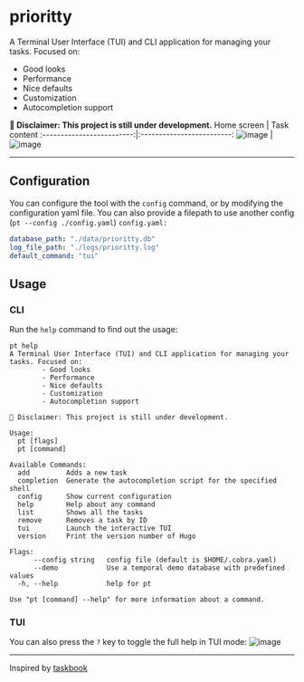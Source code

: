 # prioritty
A Terminal User Interface (TUI) and CLI application for managing your tasks. Focused on:
- Good looks
- Performance
- Nice defaults
- Customization
- Autocompletion support

**🚧 Disclaimer: This project is still under development.**
Home screen             |  Task content
:-------------------------:|:-------------------------:
![image](https://github.com/user-attachments/assets/d9a74cb8-e64e-4d16-8b4f-43833a9d5067) | ![image](https://github.com/user-attachments/assets/8096063f-b35a-4c7e-88e3-881d7a1bd9e3)


---

## Configuration
You can configure the tool with the `config` command, or by modifying the configuration yaml file. You can also provide a filepath to use another config (`pt --config ./config.yaml`)
`config.yaml:`
```yaml
database_path: "./data/prioritty.db"
log_file_path: "./logs/prioritty.log"
default_command: "tui"
```

## Usage
### CLI
Run the `help` command to find out the usage:
```
pt help
A Terminal User Interface (TUI) and CLI application for managing your tasks. Focused on:
        - Good looks
        - Performance
        - Nice defaults
        - Customization
        - Autocompletion support

🚧 Disclaimer: This project is still under development.

Usage:
  pt [flags]
  pt [command]

Available Commands:
  add         Adds a new task
  completion  Generate the autocompletion script for the specified shell
  config      Show current configuration
  help        Help about any command
  list        Shows all the tasks
  remove      Removes a task by ID
  tui         Launch the interactive TUI
  version     Print the version number of Hugo

Flags:
      --config string   config file (default is $HOME/.cobra.yaml)
      --demo            Use a temporal demo database with predefined values
  -h, --help            help for pt

Use "pt [command] --help" for more information about a command.
```
### TUI
You can also press the `?` key to toggle the full help in TUI mode:
![image](https://github.com/user-attachments/assets/eec74247-bfff-45be-9d6c-6addb877e65c)


---
Inspired by [taskbook](https://github.com/klaudiosinani/taskbook)
